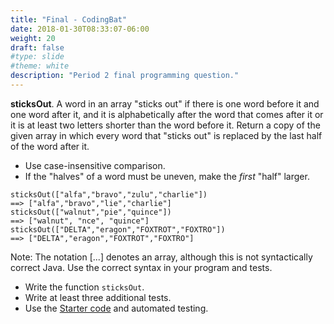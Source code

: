 ```yaml
---
title: "Final - CodingBat"
date: 2018-01-30T08:33:07-06:00
weight: 20
draft: false
#type: slide
#theme: white
description: "Period 2 final programming question."
---
```


**sticksOut**. A word in an array "sticks out" if there is one word
before it and one word after it, and it is alphabetically after the
word that comes after it or it is at least two letters shorter than
the word before it. Return a copy of the given array in which every
word that "sticks out" is replaced by the last half of the word after
it.

* Use case-insensitive comparison.
* If the "halves" of a word must be uneven, make the _first_ "half" larger.

```
sticksOut(["alfa","bravo","zulu","charlie"]) 
==> ["alfa","bravo","lie","charlie"]
sticksOut(["walnut","pie","quince"])
==> ["walnut", "nce", "quince"]
sticksOut(["DELTA","eragon","FOXTROT","FOXTRO"])
==> ["DELTA","eragon","FOXTROT","FOXTRO"]
```

Note: The notation [...] denotes an array, although this is not
syntactically correct Java. Use the correct syntax in your program and
tests.

* Write the function `sticksOut`.
* Write at least three additional tests.
* Use the [Starter code](SticksOut.java) and automated testing.

